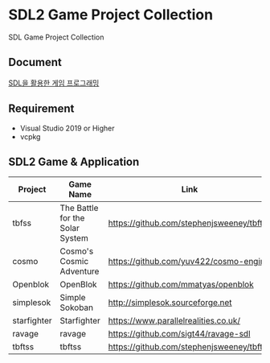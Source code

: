 # SDL2 Game Project Collection
SDL Game Project Collection

## Document

[SDL을 활용한 게임 프로그래밍](https://wikidocs.net/book/6636)  

## Requirement
* Visual Studio 2019 or Higher
* vcpkg

## SDL2 Game & Application

| Project | Game Name| Link |
| -------- | -------- | -------- |
|tbfss |The Battle for the Solar System     |  https://github.com/stephenjsweeney/tbftss    |
|cosmo |Cosmo's Cosmic Adventure     |  https://github.com/yuv422/cosmo-engine    |
|Openblok |OpenBlok     |  https://github.com/mmatyas/openblok    |
|simplesok |Simple Sokoban     |  http://simplesok.sourceforge.net    |
|starfighter |Starfighter     |  https://www.parallelrealities.co.uk/    |
|ravage |ravage     |  https://github.com/sigt44/ravage-sdl    |
|tbftss |tbftss     |  https://github.com/stephenjsweeney/tbftss    |


